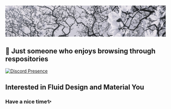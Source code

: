 <p align="center">
  <a href="https://note.com/uremy" target="_blank" rel="noreferrer"><img src="https://github.com/Uremy/Uremy/blob/73e1ede0a73ae415bf76f8296dbf0ca63ced0559/AOT.jpg" alt="my banner"></a>
</p>

<h2>
🌱 Just someone who enjoys browsing through respositories 
</h2>

[![Discord Presence](https://lanyard.cnrad.dev/api/721947453406052353)](https://discord.com/users/721947453406052353)

## Interested in Fluid Design and Material You

<h3>Have a nice time✨</h3>
